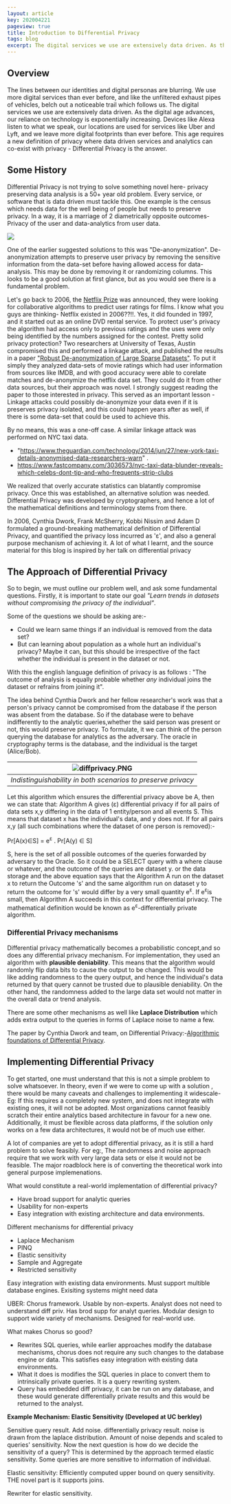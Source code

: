 ```yaml
---
layout: article
key: 202004221
pageview: true
title: Introduction to Differential Privacy
tags: blog
excerpt: The digital services we use are extensively data driven. As the digital age advances, our reliance on technology is exponentially increasing. Devices like Alexa listen to what we speak, our locations are used for services like Uber and lyft, and we leave more digital footprints than ever before. This age requires a new definition of privacy where data driven services and analytics can co-exist with privacy - Differential Privacy is the answer.
---
```


## Overview

The lines between our identities and digital personas are blurring. We use more digital services than ever before, and  like the unfiltered exhaust pipes of vehicles, belch out a noticeable trail which follows us. The digital services we use are extensively data driven. As the digital age advances, our reliance on technology is exponentially increasing. Devices like Alexa listen to what we speak, our locations are used for services like Uber and Lyft, and we leave more digital footprints than ever before. This age requires a new definition of privacy where data driven services and analytics can co-exist with privacy - Differential Privacy is the answer. 

## Some History

Differential Privacy is not trying to solve something novel here- privacy preserving data analysis is a 50+ year old problem. Every service, or software that is data driven must tackle this. One example is the census which needs data for the well being of people but needs to preserve privacy. In a way, it is a marriage of 2 diametrically opposite outcomes- Privacy of the user and data-analytics from user data.

<img src="{{ site.url }}/public/img/diffprivacy/privacy1.jpg"/>

One of the earlier suggested solutions to this was "De-anonymization". De-anonymization attempts to preserve user privacy by removing the sensitive information from the data-set before having allowed access for data-analysis. This may be done by removing it or randomizing columns. This looks to be a good solution at first glance, but as you would see there is a fundamental problem.

Let's go back to 2006, the [Netflix Prize](https://en.wikipedia.org/wiki/Netflix_Prize) was announced, they were looking for collaborative algorithms to predict user ratings for films. I know what you guys are thinking- Netflix existed in 2006??!!. Yes, it did founded in 1997, and it started out as an online DVD rental service.  To protect user's privacy the algorithm had access only to previous ratings and the uses were only being identified by the numbers assigned for the contest. Pretty solid privacy protection?  Two researchers at University of Texas, Austin compromised this and performed a linkage attack, and published the results in a paper ["Robust De-anonymization of Large Sparse Datasets"](https://www.cs.cornell.edu/~shmat/shmat_oak08netflix.pdf). To put it simply they analyzed data-sets of movie ratings which had user information from sources like IMDB, and with good accuracy were able to corelate matches and de-anonymize the netflix data set. They could do it from other data sources, but their approach was novel. I strongly suggest reading the paper to those interested in privacy.  This served as an important lesson - Linkage attacks could possibly de-anonymize your data even if it is preserves privacy isolated, and this could happen years after as well, if there is some data-set that could be used to achieve this. 

By no means, this was a one-off case. A similar linkage attack was performed on NYC taxi data.

- "https://www.theguardian.com/technology/2014/jun/27/new-york-taxi-details-anonymised-data-researchers-warn" . 
- https://www.fastcompany.com/3036573/nyc-taxi-data-blunder-reveals-which-celebs-dont-tip-and-who-frequents-strip-clubs

We realized that overly accurate statistics can blatantly compromise privacy. Once this was established, an alternative solution was needed.   Differential Privacy was developed by cryptographers, and hence a lot of the mathematical definitions and terminology stems from there.

In 2006, Cynthia Dwork, Frank McSherry, Kobbi Nissim and Adam D formulated a ground-breaking mathematical definition of Differential Privacy, and quantified the privacy loss incurred as 'ε', and also a general purpose mechanism of achieving it. A lot of what I learnt, and the source material for this blog is inspired by her talk on differential privacy 



## The Approach of Differential Privacy

 So to begin, we must outline our problem well, and ask some fundamental questions. Firstly, it is important to state our goal *"Learn trends in datasets without compromising the privacy of the individual"*.

Some of the questions we should be asking are:-

- Could we learn same things if an individual is removed from the data set? 
- But can learning about population as a whole hurt an individual's privacy?  Maybe it can, but this should be irrespective of the fact whether the individual is present in the dataset or not. 


With this the english language definition of privacy is as follows : "The outcome of analysis is equally probable whether *any* individual joins the dataset or refrains from joining it". 

The idea behind Cynthia Dwork and her fellow researcher's work was that a person's privacy cannot be compromised from the database if the person was absent from the database. So if the database were to behave indifferently to the analytic queries,whether the said person was present or not, this would preserve privacy. To formulate, it we can think of the person querying the database for analytics as the adversary. The oracle in cryptography terms is the database, and the individual is the target (Alice/Bob).

| ![diffprivacy.PNG]({{site.url}}/public/img/diffprivacy/diffprivacy.PNG) |
|:--:|
| *Indistinguishability in both scenarios to preserve privacy* |

Let this algorithm which ensures the differential privacy above be A, then we can state that: Algorithm A gives (ε) differential privacy if for all pairs of data sets x,y differing in the data of 1 entity/person and all events S.  This means that dataset x has the individual's data, and y does not. If for all pairs x,y (all such combinations where the dataset of one person is removed):-

Pr[A(x)∈S] = e<sup>ε</sup> . Pr[A(y) ∈ S]

S, here is the set of all possible outcomes of the queries forwarded by adversary to the Oracle. So it could be a SELECT query with a where clause or whatever, and the outcome of the queries are dataset y. or the data storage and the above equation says that the Algorithm A run on the dataset x to return the Outcome 's' and the same algorithm run on dataset y to return the outcome for 's' would differ by a very small quantity e<sup>ε</sup>. If e<sup>ε</sup>is small, then Algorithm A succeeds in this context for differential privacy. The mathematical definition would be known as e<sup>ε</sup>-differentially private algorithm. 

###  Differential Privacy mechanisms

Differential privacy mathematically becomes a probabilistic concept,and so does any differential privacy mechanism. For implementation, they used an algorithm with **plausible deniability**. This means that the algorithm would randomly flip data bits to cause the output to be changed. This would be like adding randomness to the query output, and hence the individual's data returned by that query cannot be trusted due to plausible deniability. On the other hand, the randomness added to the large data set would not matter in the overall data or trend analysis. 

There are some other mechanisms as well like **Laplace Distribution** which adds extra output to the queries in forms of Laplace noise to name a few.

The paper by Cynthia Dwork and team, on Differential Privacy:-[Algorithmic foundations of Differential Privacy](https://www.cis.upenn.edu/~aaroth/Papers/privacybook.pdf).

## Implementing Differential Privacy

To get started, one must understand that this is not a simple problem to solve whatsoever. In theory, even if we were to come up with a solution , there would be many caveats and challenges to implementing it widescale- Eg: If this requires a completely new system, and does not integrate with existing ones, it will not be adopted. Most organizations cannot feasibly scratch their entire analytics based architecture in favour for a new one. Additionally, it must be flexible across data platforms, if the solution only works on a few data architectures, it would not be of much use either.

A lot of companies are yet to adopt differential privacy, as it is still a hard problem to solve feasibly. For eg:, The randomness and noise approach require that we work with very large data sets or else it would not be feasible. The major roadblock here is of converting the theoretical work into general purpose implemenations.

What would constitute a real-world implementation of differential privacy?

- Have broad support for analytic queries
- Usability for non-experts
- Easy integration with existing architecture and data environments.



Different mechanisms for differential privacy

- Laplace Mechanism
- PINQ
- Elastic sensitivity
- Sample and Aggregate
- Restricted sensitivity

Easy integration with existing data environments. Must support multible database engines. Exisiting systems might need data 





UBER: Chorus framework. Usable by non-experts. Analyst does not need to understand diff priv. Has brod supp for analyt queries. Modular design to support wide variety of mechanisms. 
Designed for real-world use.



What makes Chorus so good?

- Rewrites SQL queries, while earlier approaches modify the database mechanisms, chorus does not require any such changes to the database engine or data. This satisfies easy integration with existing data environments.
- What it does is modifies the SQL queries in place to convert them to intrinsically private queries. It is a query rewriting system.
- Query has embedded diff privacy, it can be run on any database, and these would generate differentially private results and this would be returned to the analyst.

**Example Mechanism: Elastic Sensitivity (Developed at UC berkley)**

Sensitive query result. Add noise. differentially privacy result. noise is drawn from the laplace distribution. Amount of noise depends and scaled to queries' sensitivity. Now the next question is how do we decide the sensitivity of a query? This is determined by the approach termed elastic sensitivity. Some queries are more sensitive to information of individual.

Elastic sensitivity: Efficiently computed upper bound on query sensitivity. THE novel part is it supports joins.



Rewriter for elastic sensitivity. 



